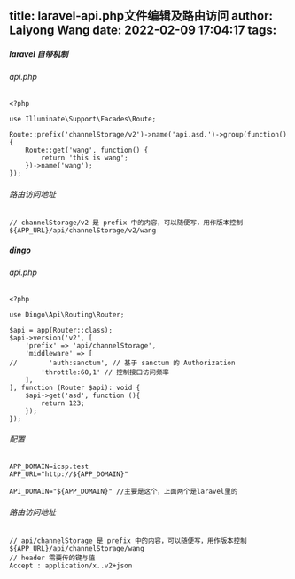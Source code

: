 title: laravel-api.php文件编辑及路由访问
author: Laiyong Wang
date: 2022-02-09 17:04:17
tags:
---
##### laravel 自带机制
###### api.php
```
<?php

use Illuminate\Support\Facades\Route;

Route::prefix('channelStorage/v2')->name('api.asd.')->group(function() {
    Route::get('wang', function() {
        return 'this is wang';
    })->name('wang');
});
```

###### 路由访问地址
```
// channelStorage/v2 是 prefix 中的内容，可以随便写，用作版本控制
${APP_URL}/api/channelStorage/v2/wang
```

##### dingo 
###### api.php
```
<?php

use Dingo\Api\Routing\Router;

$api = app(Router::class);
$api->version('v2', [
    'prefix' => 'api/channelStorage',
    'middleware' => [
//        'auth:sanctum', // 基于 sanctum 的 Authorization
        'throttle:60,1' // 控制接口访问频率
    ],
], function (Router $api): void {
    $api->get('asd', function (){
        return 123;
    });
});

```
###### 配置
```
APP_DOMAIN=icsp.test
APP_URL="http://${APP_DOMAIN}"

API_DOMAIN="${APP_DOMAIN}" //主要是这个，上面两个是laravel里的
```
###### 路由访问地址
```
// api/channelStorage 是 prefix 中的内容，可以随便写，用作版本控制
${APP_URL}/api/channelStorage/wang
// header 需要传的键与值
Accept : application/x..v2+json
```